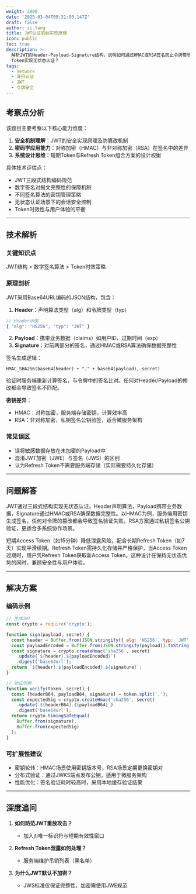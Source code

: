 ```yaml
---
weight: 3800
date: '2025-03-04T09:31:00.147Z'
draft: false
author: zi.Yang
title: JWT认证机制实现原理
icon: public
toc: true
description: >-
  解析JWT的Header-Payload-Signature结构，说明如何通过HMAC或RSA签名防止令牌篡改。为何推荐结合短期Token与Refresh
  Token实现无状态认证？
tags:
  - network
  - 身份认证
  - JWT
  - 令牌安全
---
```


## 考察点分析

该题目主要考察以下核心能力维度：

1. **安全机制理解**：JWT的安全实现原理及防篡改机制
2. **密码学应用能力**：对称加密（HMAC）与非对称加密（RSA）在签名中的差异
3. **系统设计思维**：短期Token与Refresh Token组合方案的设计权衡

具体技术评估点：

- JWT三段式结构编码规范
- 数字签名对报文完整性的保障机制
- 不同签名算法的密钥管理策略
- 无状态认证场景下的会话安全控制
- Token时效性与用户体验的平衡

---

## 技术解析

### 关键知识点

JWT结构 > 数字签名算法 > Token时效策略

### 原理剖析

JWT采用Base64URL编码的JSON结构，包含：

1. **Header**：声明算法类型（alg）和令牌类型（typ）

```javascript
// Header示例
{ "alg": "HS256", "typ": "JWT" }
```

2. **Payload**：携带业务数据（claims）如用户ID、过期时间（exp）
3. **Signature**：对前两部分的签名，通过HMAC或RSA算法确保数据完整性

签名生成逻辑：

```
HMAC_SHA256(base64(header) + "." + base64(payload), secret)
```

验证时服务端重新计算签名，与令牌中的签名比对。任何对Header/Payload的修改都会导致签名不匹配。

**密钥差异**：

- HMAC：对称加密，服务端存储密钥，计算效率高
- RSA：非对称加密，私钥签名公钥验签，适合微服务架构

### 常见误区

- 误将敏感数据存放在未加密的Payload中
- 混淆JWT加密（JWE）与签名（JWS）的区别
- 认为Refresh Token不需要服务端存储（实际需要持久化存储）

---

## 问题解答

JWT通过三段式结构实现无状态认证。Header声明算法，Payload携带业务数据，Signature通过HMAC或RSA确保数据完整性。以HMAC为例，服务端用密钥生成签名，任何对令牌的篡改都会导致签名验证失败。RSA方案通过私钥签名公钥验证，更适合多系统协作场景。

短期Access Token（如15分钟）降低泄露风险，配合长期Refresh Token（如7天）实现平滑续期。Refresh Token需持久化存储并严格保护，当Access Token过期时，用户凭Refresh Token获取新Access Token。这种设计在保持无状态优势的同时，兼顾安全性与用户体验。

---

## 解决方案

### 编码示例

```javascript
// 生成JWT
const crypto = require('crypto');

function sign(payload, secret) {
  const header = Buffer.from(JSON.stringify({ alg: 'HS256', typ: 'JWT' })).toString('base64url');
  const payloadEncoded = Buffer.from(JSON.stringify(payload)).toString('base64url');
  const signature = crypto.createHmac('sha256', secret)
    .update(`${header}.${payloadEncoded}`)
    .digest('base64url');
  return `${header}.${payloadEncoded}.${signature}`;
}

// 验证示例
function verify(token, secret) {
  const [headerB64, payloadB64, signature] = token.split('.');
  const expectedSig = crypto.createHmac('sha256', secret)
    .update(`${headerB64}.${payloadB64}`)
    .digest('base64url');
  return crypto.timingSafeEqual(
    Buffer.from(signature),
    Buffer.from(expectedSig)
  );
}
```

### 可扩展性建议

- 密钥轮转：HMAC场景使用密钥版本号，RSA场景定期更换密钥对
- 分布式验证：通过JWKS端点发布公钥，适用于微服务架构
- 性能优化：签名验证耗时较高时，采用本地缓存验证结果

---

## 深度追问

1. **如何防范JWT重放攻击？**
   - 加入jti唯一标识符与短期有效性窗口

2. **Refresh Token泄露如何处理？**
   - 服务端维护吊销列表（黑名单）

3. **为什么JWT默认不加密？**
   - JWS标准仅保证完整性，加密需使用JWE规范
